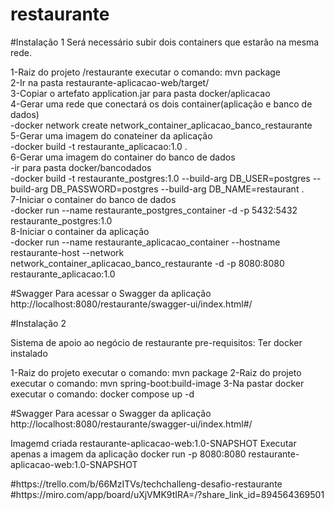 # restaurante

#Instalação 1
Será necessário subir dois containers que estarão na mesma rede.
<p>
1-Raiz do projeto /restaurante executar o comando: mvn package </br>
2-Ir na pasta restaurante-aplicacao-web/target/ </br>
3-Copiar o artefato application.jar para pasta docker/aplicacao </br>
4-Gerar uma rede que conectará os dois container(aplicação e banco de dados) </br>
-docker network create network_container_aplicacao_banco_restaurante </br>
5-Gerar uma imagem do conateiner da aplicação </br>
-docker build -t restaurante_aplicacao:1.0 . </br>
6-Gerar uma imagem do container do banco de dados </br>
-ir para pasta docker/bancodados </br>
-docker build -t restaurante_postgres:1.0 --build-arg DB_USER=postgres --build-arg DB_PASSWORD=postgres --build-arg DB_NAME=restaurant .</br>
7-Iniciar o container do banco de dados </br>
-docker run --name restaurante_postgres_container -d -p 5432:5432 restaurante_postgres:1.0 </br>
8-Iniciar o container da aplicação </br>
-docker run  --name restaurante_aplicacao_container --hostname restaurante-host --network network_container_aplicacao_banco_restaurante -d -p 8080:8080 restaurante_aplicacao:1.0 </br>
</p>
#Swagger
Para acessar o Swagger da aplicação
http://localhost:8080/restaurante/swagger-ui/index.html#/
</p>

#Instalação 2

<p>
Sistema de apoio ao negócio de restaurante
pre-requisitos: Ter docker instalado

1-Raiz do projeto executar o comando: mvn package
2-Raiz do projeto executar o comando: mvn spring-boot:build-image
3-Na pastar docker executar o comando: docker compose up -d


#Swagger
Para acessar o Swagger da aplicação
http://localhost:8080/restaurante/swagger-ui/index.html#/

Imagemd criada restaurante-aplicacao-web:1.0-SNAPSHOT
Executar apenas a imagem da aplicação
docker run -p 8080:8080 restaurante-aplicacao-web:1.0-SNAPSHOT
</p>
<p>
#https://trello.com/b/66MzITVs/techchalleng-desafio-restaurante
#https://miro.com/app/board/uXjVMK9tIRA=/?share_link_id=894564369501
</p>
